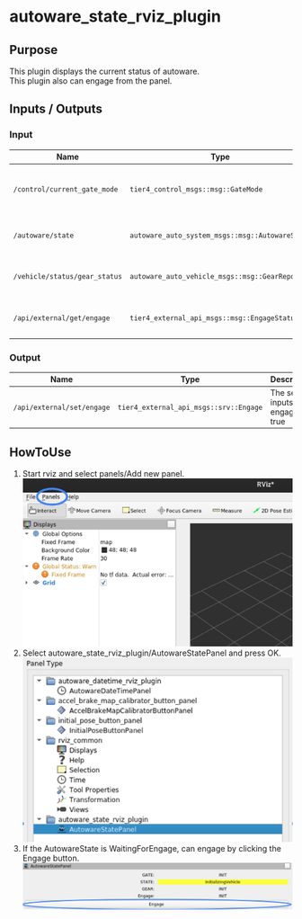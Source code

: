 # autoware_state_rviz_plugin

## Purpose

This plugin displays the current status of autoware.  
This plugin also can engage from the panel.

## Inputs / Outputs

### Input

| Name                          | Type                                            | Description                                        |
| ----------------------------- | ----------------------------------------------- | -------------------------------------------------- |
| `/control/current_gate_mode`  | `tier4_control_msgs::msg::GateMode`             | The topic represents the state of AUTO or EXTERNAL |
| `/autoware/state`             | `autoware_auto_system_msgs::msg::AutowareState` | The topic represents the state of Autoware         |
| `/vehicle/status/gear_status` | `autoware_auto_vehicle_msgs::msg::GearReport`   | The topic represents the state of Gear             |
| `/api/external/get/engage`    | `tier4_external_api_msgs::msg::EngageStatus`    | The topic represents the state of Engage           |

### Output

| Name                       | Type                                   | Description                    |
| -------------------------- | -------------------------------------- | ------------------------------ |
| `/api/external/set/engage` | `tier4_external_api_msgs::srv::Engage` | The service inputs engage true |

## HowToUse

1. Start rviz and select panels/Add new panel.
   ![select_panel](./images/select_panels.png)
2. Select autoware_state_rviz_plugin/AutowareStatePanel and press OK.
   ![select_state_plugin](./images/select_state_plugin.png)
3. If the AutowareState is WaitingForEngage, can engage by clicking the Engage button.
   ![select_engage](./images/select_engage.png)
